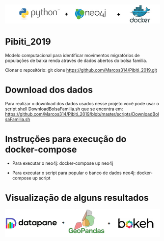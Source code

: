 ![](https://github.com/Marcos314/Pibiti_2019/blob/master/banner%20tcc.jpg)
# Pibiti_2019
Modelo computacional para identificar movimentos migratórios de populações de baixa renda através de dados abertos do bolsa familia.

Clonar o repositório: git clone https://github.com/Marcos314/Pibiti_2019.git

# Download dos dados
Para realizar o download dos dados usados nesse projeto você pode usar o script shell DownloadBolsaFamilia.sh que se encontra em: https://github.com/Marcos314/Pibiti_2019/blob/master/scripts/DownloadBolsaFamilia.sh

# Instruções para execução do docker-compose

- Para executar o neo4j:
  docker-compose up neo4j

- Para executar o script para popular o banco de dados neo4j: 
  docker-compose up script
  
# Visualização de alguns resultados
![](https://github.com/Marcos314/Pibiti_2019/blob/master/ferramentas_visualizacao.png)
